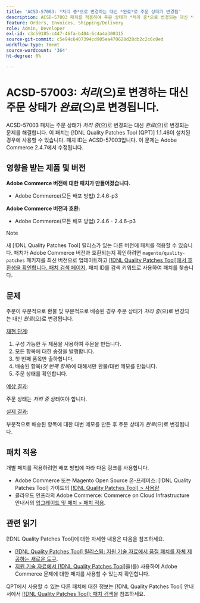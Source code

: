 ```yaml
---
title: 'ACSD-57003: *처리 중*으로 변경하는 대신 *완료*로 주문 상태가 변경됨'
description: ACSD-57003 패치를 적용하여 주문 상태가 *처리 중*으로 변경되는 대신 *완료*로 변경되는 Adobe Commerce 문제를 해결합니다.
feature: Orders, Invoices, Shipping/Delivery
role: Admin, Developer
exl-id: c3c59185-c447-46fa-b404-6c4a4a300315
source-git-commit: c5e94c6407394cd905ea470628d28db2c2c6c0ed
workflow-type: tm+mt
source-wordcount: '364'
ht-degree: 0%

---
```


# ACSD-57003: *처리*(으)로 변경하는 대신 주문 상태가 *완료*(으)로 변경됩니다.

ACSD-57003 패치는 주문 상태가 *처리 중*(으)로 변경되는 대신 *완료*(으)로 변경되는 문제를 해결합니다. 이 패치는 [!DNL Quality Patches Tool (QPT)] 1.1.46이 설치된 경우에 사용할 수 있습니다. 패치 ID는 ACSD-57003입니다. 이 문제는 Adobe Commerce 2.4.7에서 수정됩니다.

## 영향을 받는 제품 및 버전

**Adobe Commerce 버전에 대한 패치가 만들어졌습니다.**

* Adobe Commerce(모든 배포 방법) 2.4.6-p3

**Adobe Commerce 버전과 호환:**

* Adobe Commerce(모든 배포 방법) 2.4.6 - 2.4.6-p3

>[!NOTE]
>
>새 [!DNL Quality Patches Tool] 릴리스가 있는 다른 버전에 패치를 적용할 수 있습니다. 패치가 Adobe Commerce 버전과 호환되는지 확인하려면 `magento/quality-patches` 패키지를 최신 버전으로 업데이트하고 [[!DNL Quality Patches Tool]에서 호환성을 확인합니다. 패치 검색 페이지](https://experienceleague.adobe.com/tools/commerce-quality-patches/index.html?lang=ko). 패치 ID를 검색 키워드로 사용하여 패치를 찾습니다.

## 문제

주문이 부분적으로 환불 및 부분적으로 배송된 경우 주문 상태가 *처리 중*(으)로 변경되는 대신 *완료*(으)로 변경됩니다.

<u>재현 단계</u>:

1. 구성 가능한 두 제품을 사용하여 주문을 만듭니다.
1. 모든 항목에 대한 송장을 발행합니다.
1. 첫 번째 품목만 출하합니다.
1. 배송된 항목(*첫 번째 항목*)에 대해서만 환불/대변 메모를 만듭니다.
1. 주문 상태를 확인합니다.

<u>예상 결과</u>:

주문 상태는 _처리 중_ 상태여야 합니다.

<u>실제 결과</u>:

부분적으로 배송된 항목에 대한 대변 메모를 만든 후 주문 상태가 *완료*(으)로 변경됩니다.

## 패치 적용

개별 패치를 적용하려면 배포 방법에 따라 다음 링크를 사용합니다.

* Adobe Commerce 또는 Magento Open Source 온-프레미스: [!DNL Quality Patches Tool] 가이드의 [[!DNL Quality Patches Tool] > 사용량](https://experienceleague.adobe.com/docs/commerce-operations/tools/quality-patches-tool/usage.html?lang=ko)
* 클라우드 인프라의 Adobe Commerce: Commerce on Cloud Infrastructure 안내서의 [업그레이드 및 패치 > 패치 적용](https://experienceleague.adobe.com/docs/commerce-cloud-service/user-guide/develop/upgrade/apply-patches.html?lang=ko).

## 관련 읽기

[!DNL Quality Patches Tool]에 대한 자세한 내용은 다음을 참조하세요.

* [[!DNL Quality Patches Tool] 릴리스됨: 지원 기술 자료에서 품질 패치를 자체 제공하는 새로운 도구](/help/announcements/adobe-commerce-announcements/magento-quality-patches-released-new-tool-to-self-serve-quality-patches.md).
* [지원 기술 자료에서  [!DNL Quality Patches Tool]](/help/support-tools/patches-available-in-qpt-tool/check-patch-for-magento-issue-with-magento-quality-patches.md)을(를) 사용하여 Adobe Commerce 문제에 대한 패치를 사용할 수 있는지 확인합니다.

QPT에서 사용할 수 있는 다른 패치에 대한 정보는 [!DNL Quality Patches Tool] 안내서에서 [[!DNL Quality Patches Tool]: 패치 검색](https://experienceleague.adobe.com/tools/commerce-quality-patches/index.html?lang=ko)을 참조하세요.
